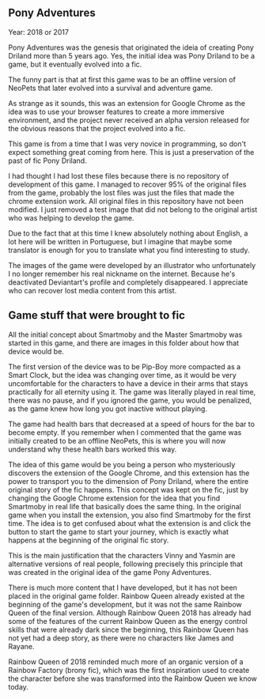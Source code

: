 ## Pony Adventures

Year: 2018 or 2017

Pony Adventures was the genesis that originated the ideia of creating Pony Driland more than 5 years ago. Yes, the initial idea was Pony Driland to be a game, but it eventually evolved into a fic.

The funny part is that at first this game was to be an offline version of NeoPets that later evolved into a survival and adventure game.

As strange as it sounds, this was an extension for Google Chrome as the idea was to use your browser features to create a more immersive environment, and the project never received an alpha version released for the obvious reasons that the project evolved into a fic.

This game is from a time that I was very novice in programming, so don't expect something great coming from here. This is just a preservation of the past of fic Pony Driland.

I had thought I had lost these files because there is no repository of development of this game. I managed to recover 95% of the original files from the game, probably the lost files was just the files that made the chrome extension work. All original files in this repository have not been modified. I just removed a test image that did not belong to the original artist who was helping to develop the game.

Due to the fact that at this time I knew absolutely nothing about English, a lot here will be written in Portuguese, but I imagine that maybe some translator is enough for you to translate what you find interesting to study.

The images of the game were developed by an illustrator who unfortunately I no longer remember his real nickname on the internet. Because he's deactivated Deviantart's profile and completely disappeared. I appreciate who can recover lost media content from this artist.

## Game stuff that were brought to fic

All the initial concept about Smartmoby and the Master Smartmoby was started in this game, and there are images in this folder about how that device would be.

The first version of the device was to be Pip-Boy more compacted as a Smart Clock, but the idea was changing over time, as it would be very uncomfortable for the characters to have a device in their arms that stays practically for all eternity using it. The game was literally played in real time, there was no pause, and if you ignored the game, you would be penalized, as the game knew how long you got inactive without playing.

The game had health bars that decreased at a speed of hours for the bar to become empty. If you remember when I commented that the game was initially created to be an offline NeoPets, this is where you will now understand why these health bars worked this way.

The idea of this game would be you being a person who mysteriously discovers the extension of the Google Chrome, and this extension has the power to transport you to the dimension of Pony Driland, where the entire original story of the fic happens. This concept was kept on the fic, just by changing the Google Chrome extension for the idea that you find Smartmoby in real life that basically does the same thing. In the original game when you install the extension, you also find Smartmoby for the first time. The idea is to get confused about what the extension is and click the button to start the game to start your journey, which is exactly what happens at the beginning of the original fic story.

This is the main justification that the characters Vinny and Yasmin are alternative versions of real people, following precisely this principle that was created in the original idea of the game Pony Adventures.

There is much more content that I have developed, but it has not been placed in the original game folder. Rainbow Queen already existed at the beginning of the game's development, but it was not the same Rainbow Queen of the final version. Although Rainbow Queen 2018 has already had some of the features of the current Rainbow Queen as the energy control skills that were already dark since the beginning, this Rainbow Queen has not yet had a deep story, as there were no characters like James and Rayane.

Rainbow Queen of 2018 reminded much more of an organic version of a Rainbow Factory (brony fic), which was the first inspiration used to create the character before she was transformed into the Rainbow Queen we know today.